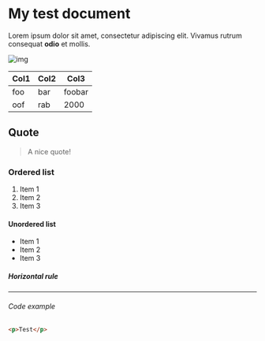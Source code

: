 # My test document

Lorem ipsum dolor sit amet, consectetur adipiscing elit. Vivamus rutrum consequat **odio** et mollis.

![img](path/img.jpg "img")

| Col1 | Col2 | Col3   |
| ---- | ---- | ------ |
| foo  | bar  | foobar |
| oof  | rab  | 2000   |

## Quote

> A nice quote!

### Ordered list

1. Item 1
2. Item 2
3. Item 3

#### Unordered list

* Item 1
* Item 2
* Item 3

##### Horizontal rule

---

###### Code example

```html
<p>Test</p>
```
